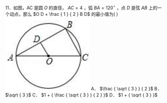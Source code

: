 11．如图，AC 是圆 $O$ 的直径， $A C = 4$ ，弧 $B A = 1 2 0 ^ { \circ }$ ，点 $D$ 是弦 $A B$ 上的一个动点，那么 $O D + \frac { 1 } { 2 } B D$ 的最小值为( )
![](<../../qs_image_DB/专题2-5_最值模型之阿氏圆与胡不归（解析版）/0a34201db3e98ec337eedec4f9f5dfcca50d494843f5f153931fcda39d1f06a5.jpg>)
A． $\frac { \sqrt { 3 } } { 2 }$ B． $\sqrt { 3 }$ C． $1 + { \frac { \sqrt { 3 } } { 2 } }$ D． $1 + { \sqrt { 3 } }$
